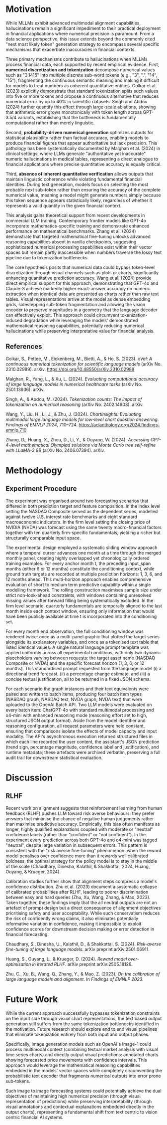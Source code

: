 # Motivation

While MLLMs exhibit advanced multimodal alignment capabilities, hallucinations remain a significant impediment to their practical deployment in financial applications where numerical precision is paramount. From a data science perspective, this issue extends beyond the commonly cited "next most likely token" generation strategy to encompass several specific mechanisms that exacerbate inaccuracies in financial contexts.

Three primary mechanisms contribute to hallucinations when MLLMs process financial data, each supported by recent empirical evidence. First, **numerical discretization and tokenization** decompose numerical values such as "3.1415" into multiple discrete sub-word tokens (e.g., "3", ".", "14", "15"), fragmenting the continuous semantic meaning and making it difficult for models to treat numbers as coherent quantitative entities. Golkar et al. (2023) explicitly demonstrate that standard tokenization splits such values into five or more tokens and propose a continuous alternative that reduces numerical error by up to 40% in scientific datasets. Singh and Abdou (2024) further quantify this effect through large-scale ablations, showing that arithmetic error grows monotonically with token length across GPT-3.5/4 variants, establishing that the bottleneck is fundamentally computational rather than merely linguistic.

Second, **probability-driven numerical generation** optimizes outputs for statistical plausibility rather than factual accuracy, enabling models to produce financial figures that appear authoritative but lack precision. This pathology has been systematically documented by Malghan et al. (2024) in clinical settings, where LLMs generate "authoritative yet inaccurate" numeric hallucinations in medical tables, representing a direct analogue to financial applications where precise quantitative accuracy is equally critical.

Third, **absence of inherent quantitative verification** allows outputs that maintain linguistic coherence while violating fundamental financial identities. During text generation, models focus on selecting the most probable next sub-token rather than ensuring the accuracy of the complete numerical value, meaning a model might generate numbers simply because this token sequence appears statistically likely, regardless of whether it represents a valid quantity in the given financial context.

This analysis gains theoretical support from recent developments in commercial LLM training. Contemporary frontier models like GPT-4o incorporate mathematics-specific training and demonstrate enhanced performance on mathematical benchmarks. Zhang et al. (2024) demonstrate that targeted mathematical fine-tuning unlocks advanced reasoning capabilities absent in vanilla checkpoints, suggesting sophisticated numerical processing capabilities exist within their vector spaces but remain partly inaccessible when numbers traverse the lossy text pipeline due to tokenization bottlenecks.

The core hypothesis posits that numerical data could bypass token-level discretization through visual channels such as plots or charts, significantly enhancing quantitative prediction accuracy. Wang et al. (2024) provide direct empirical support for this approach, demonstrating that GPT-4o and Claude-3 achieve markedly higher exact-answer accuracy on numeric extraction when identical data are presented as charts rather than raw text tables. Visual representations arrive at the model as dense embedding grids, sidestepping sub-token fragmentation and allowing the vision encoder to preserve magnitudes in a geometry that the language decoder can effectively exploit. This approach could circumvent tokenization-induced degradation while leveraging the models' demonstrated mathematical reasoning capabilities, potentially reducing numerical hallucinations while preserving interpretative value for financial analysis.

## References

Golkar, S., Pettee, M., Eickenberg, M., Bietti, A., & Ho, S. (2023). *xVal: A continuous numerical tokenization for scientific language models* (arXiv No. 2310.02989). arXiv. https://doi.org/10.48550/arXiv.2310.02989

Malghan, R., Yang, L., & Xu, L. (2024). *Evaluating computational accuracy of large language models in numerical healthcare tasks* (arXiv No. 2501.13936). arXiv.

Singh, A., & Abdou, M. (2024). *Tokenization counts: The impact of tokenization on numerical reasoning* (arXiv No. 2402.14903). arXiv.

Wang, Y., Liu, H., Li, J., & Zhu, J. (2024). *ChartInsights: Evaluating multimodal large language models for low-level chart question answering*. *Findings of EMNLP 2024*, 710–724. https://aclanthology.org/2024.findings-emnlp.710

Zhang, D., Huang, X., Zhou, D., Li, Y., & Ouyang, W. (2024). *Accessing GPT-4-level mathematical Olympiad solutions via Monte Carlo tree self-refine with LLaMA-3 8B* (arXiv No. 2406.07394). arXiv.

# Methodology

## Experiment Procedure

The experiment was organised around two forecasting scenarios that differed in both prediction target and feature composition. In the index level setting the NASDAQ Composite served as the dependent series, modelled against twelve U.S. interest rate benchmarks and eight standard macroeconomic indicators. In the firm level setting the closing price of NVIDIA (NVDA) was forecast using the same twenty macro-financial factors together with ten quarterly firm-specific fundamentals, yielding a richer but structurally comparable input space. 

The experimental design employed a systematic sliding window approach where a temporal cursor advances one month at a time through the merged monthly panel, creating highly overlapped yet chronologically ordered training examples. For every anchor month t, the preceding input_span months (either 6 or 12 months) constitute the conditioning context, while ground truth targets are recorded at multiple prediction horizons: 1, 3, 6, and 12 months ahead. This multi-horizon approach enables comprehensive evaluation of short to medium term predictive capability within a single modelling framework. The rolling construction maximises sample size under strict non-look-ahead constraints, with windows containing unresolved missing values after forward filling being systematically excluded. In the firm level scenario, quarterly fundamentals are temporally aligned to the last month inside each context window, ensuring only information that would have been publicly available at time t is incorporated into the conditioning set.

For every month end observation, the full conditioning window was rendered twice: once as a multi-panel graphic that plotted the target series alongside its explanatory variables, and once as a tokenised text table that listed identical values. A single natural language prompt template was applied uniformly across all experimental conditions, with only two dynamic placeholders varying between requests: the target asset name (NASDAQ Composite or NVDA) and the specific forecast horizon (1, 3, 6, or 12 months). This standardised prompt requested from the language model (i) a directional trend forecast, (ii) a percentage change estimate, and (iii) a concise textual justification, all to be returned in a fixed JSON schema. 

For each scenario the graph instances and their text equivalents were paired and written to batch items, producing four batch item types (NASDAQ graph, NASDAQ text, NVDA graph, NVDA text) that were uploaded to the OpenAI Batch API. Two LLM models were evaluated on every batch item: ChatGPT-4o with standard multimodal processing and o4-mini with enhanced reasoning mode (reasoning effort set to high, structured JSON output format). Aside from the model identifier and reasoning configuration, all request parameters were held constant, ensuring that comparisons isolate the effects of model capacity and input modality. The API's asynchronous execution returned structured files in which each line recorded the user content, the assistant's JSON prediction (trend sign, percentage magnitude, confidence label and justification), and runtime metadata; these artefacts were archived verbatim, preserving a full audit trail for downstream statistical evaluation.

# Discussion

## RLHF

Recent work on alignment suggests that reinforcement learning from human feedback (RLHF) pushes LLM toward risk averse behaviours: they prefer answers that minimise the chance of negative human judgements rather than maximise predictive accuracy. Empirically, this bias often manifests as longer, highly qualified explanations coupled with moderate or "neutral" confidence labels (rather than "confident" or "not confident"). In the experiment every prediction across both GPT-4o and o4-mini was tagged "neutral", despite large variation in subsequent errors. This pattern is consistent with the "risk averse fine-tuning" phenomenon: when the reward model penalises over confidence more than it rewards well calibrated boldness, the optimal strategy for the policy model is to stay in the middle of the scale (Chaudhary, Dinesha, Kalathil, & Shakkottai, 2024, Huang, Ouyang, & Krueger, 2024).

Calibration studies further show that alignment steps compress a model's confidence distribution. Zhu et al. (2023) document a systematic collapse of calibrated probabilities after RLHF, leading to poorer discrimination between easy and hard queries (Zhu, Xu, Wang, Zhang, & Mao, 2023). Taken together, these findings imply that the all neutral outputs are not an artefact of prompt design but a direct consequence of alignment objectives prioritising safety and user acceptability. While such conservatism reduces the risk of confidently wrong claims, it also eliminates potentially informative variation in confidence, making it impossible to exploit confidence scores for downstream decision making or error detection in financial forecasting. 

Chaudhary, S., Dinesha, U., Kalathil, D., & Shakkottai, S. (2024). *Risk-averse fine-tuning of large language models*. arXiv preprint arXiv:2501.06911.

Huang, S., Ouyang, L., & Krueger, D. (2024). *Reward model over-optimisation in iterated RLHF*. arXiv preprint arXiv:2505.18126.

Zhu, C., Xu, B., Wang, Q., Zhang, Y., & Mao, Z. (2023). *On the calibration of large language models and alignment*. In *Findings of EMNLP 2023*.

# Future Work

While the current approach successfully bypasses tokenization constraints on the input side through visual chart representations, the text based output generation still suffers from the same tokenization bottlenecks identified in the motivation. Future research should explore end to end visual pipelines that eliminate tokenization entirely from both input and output phases.

Specifically, image generation models such as OpenAI's Image-1 could process multimodal context (combining textual market analysis with visual time series charts) and directly output visual predictions: annotated charts showing forecasted price movements with confidence intervals. This approach would leverage the mathematical reasoning capabilities embedded in the models' vector spaces while completely circumventing the probabilistic text decoder that fragments numerical outputs into error prone sub-tokens.

Such image to image forecasting systems could potentially achieve the dual objectives of maintaining high numerical precision (through visual representation of predictions) while preserving interpretability (through visual annotations and contextual explanations embedded directly in the output charts), representing a fundamental shift from text centric to vision centric financial AI systems.








